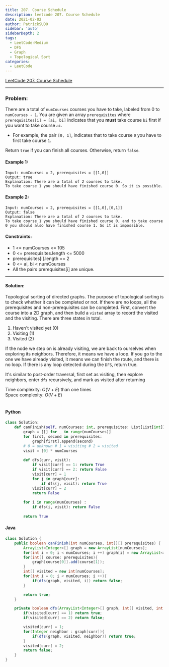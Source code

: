 ```yaml
---
title: 207. Course Schedule
description: leetcode 207. Course Schedule
date: 2021-02-02
author: PatrickSUDO
sidebar: 'auto'
sidebarDepth: 2
tags: 
  - LeetCode-Medium
  - DFS
  - Graph
  - Topological Sort
categories:
  - LeetCode
---
```

[LeetCode 207. Course Schedule](https://leetcode.com/problems/course-schedule/)

---
### Problem: <br/>

There are a total of `numCourses` courses you have to take, labeled from 0 to `numCourses - 1`. You are given an array `prerequisites` where `prerequisites[i] = [ai, bi]` indicates that you **must** take course `bi` first if you want to take course `ai`.

- For example, the pair `[0, 1]`, indicates that to take course `0` you have to first take course `1`.

Return `true` if you can finish all courses. Otherwise, return `false`.

#### Example 1:

    Input: numCourses = 2, prerequisites = [[1,0]]
    Output: true
    Explanation: There are a total of 2 courses to take. 
    To take course 1 you should have finished course 0. So it is possible.

#### Example 2:

    Input: numCourses = 2, prerequisites = [[1,0],[0,1]]
    Output: false
    Explanation: There are a total of 2 courses to take. 
    To take course 1 you should have finished course 0, and to take course 0 you should also have finished course 1. So it is impossible.


#### Constraints:

- 1 <= numCourses <= 105
- 0 <= prerequisites.length <= 5000
- prerequisites[i].length == 2
- 0 <= ai, bi < numCourses
- All the pairs prerequisites[i] are unique.

---

#### Solution: </br>

Topological sorting of directed graphs. The purpose of topological sorting is to check whether it can be completed or not. If there are no loops, all the prerequisites and non-prerequisites can be completed. First, convert the course into a 2D graph, and then build a `visted` array to record the visited and the visiting. There are three states in total.
1. Haven't visited yet (0)
2. Visiting (1)
3. Visited (2)

If the node we step on is already visiting, we are back to ourselves when exploring its neighbors. Therefore, it means we have a loop.
If you go to the one we have already visited, it means we can finish the route, and there is no loop. If there is any loop detected during the `DFS`, return true.

It's similar to post-order traversal, first set as visiting, then explore neighbors, enter `dfs` recursively, and mark as visited after returning


Time complexity: $O(V+E)$ than one times</br>
Space complexity: $O(V+E)$ 
</br>
</br>


#### Python

```python
class Solution:
    def canFinish(self, numCourses: int, prerequisites: List[List[int]]) -> bool:
        graph = [[] for _ in range(numCourses)]
        for first, second in prerequisites:
            graph[first].append(second)
        # 0 = unknown # 1 = visiting # 2 = visited
        visit = [0] * numCourses
        
        def dfs(curr, visit):
            if visit[curr] == 1: return True
            if visit[curr] == 2: return False           
            visit[curr] = 1          
            for j in graph[curr]:
                if dfs(j, visit): return True          
            visit[curr] = 2  
            return False
        
        for i in range(numCourses) :
            if dfs(i, visit): return False
        
        return True
```

#### Java

```java
class Solution {
    public boolean canFinish(int numCourses, int[][] prerequisites) {
        ArrayList<Integer>[] graph = new ArrayList[numCourses];
        for(int i = 0; i < numCourses; i ++) graph[i] = new ArrayList<>();
        for(int[] course: prerequisites){
            graph[course[0]].add(course[1]);
        }
        int[] visited = new int[numCourses];
        for(int i = 0; i < numCourses; i ++){
            if(dfs(graph, visited, i)) return false;
        }

        return true;
    }

    private boolean dfs(ArrayList<Integer>[] graph, int[] visited, int curr){
        if(visited[curr] == 1) return true;
        if(visited[curr] == 2) return false;

        visited[curr] = 1;
        for(Integer neighbor : graph[curr]){
            if(dfs(graph, visited, neighbor)) return true;
        }
        visited[curr] = 2;
        return false;
    }
}
```


<Disqus shortname="patricksudo" />